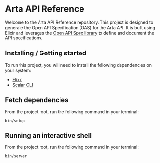 # Arta API Reference

Welcome to the Arta API Reference repository. This project is designed to generate the Open API Specification (OAS) for the Arta API. It is built using Elixir and leverages the [Open API Spex library](https://github.com/open-api-spex/open_api_spex) to define and document the API specifications.

## Installing / Getting started

To run this project, you will need to install the following dependencies on your system:

- [Elixir](https://elixir-lang.org/install.html)
- [Scalar CLI](https://github.com/scalar/scalar?tab=readme-ov-file#cli)

## Fetch dependencies

From the project root, run the following command in your terminal:

```shell
bin/setup
```

## Running an interactive shell

From the project root, run the following command in your terminal:

```shell
bin/server
```



